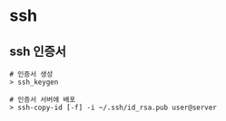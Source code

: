 # ssh

## ssh 인증서
    # 인증서 생성
    > ssh_keygen
    
    # 인증서 서버에 배포
    > ssh-copy-id [-f] -i ~/.ssh/id_rsa.pub user@server
    
